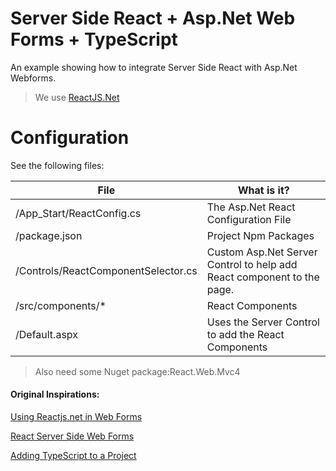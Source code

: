 ﻿# Server Side React + Asp.Net Web Forms + TypeScript
An example showing how to integrate Server Side React with Asp.Net Webforms.



> We use [ReactJS.Net](https://reactjs.net/)


# Configuration

See the following files:

File                                    |   What is it?           
---                                     |   ---              
/App_Start/ReactConfig.cs               |   The Asp.Net React Configuration File   
/package.json                           |   Project Npm Packages
/Controls/ReactComponentSelector.cs     |   Custom Asp.Net Server Control to help add React component to the page.
/src/components/*                       |   React Components
/Default.aspx                           |   Uses the Server Control to add the React Components

> Also need some Nuget package:React.Web.Mvc4



#### Original Inspirations:

[Using Reactjs.net in Web Forms](http://xabikos.com/2015/03/18/Using-Reactjs-net-in-Web-Forms/)

[React Server Side Web Forms](https://github.com/adamvaul/React-Server-Side-Web-Forms/tree/master/WebApplication1/WebApplication1)

[Adding TypeScript to a Project](https://reactjs.org/docs/static-type-checking.html#typescript)

 

